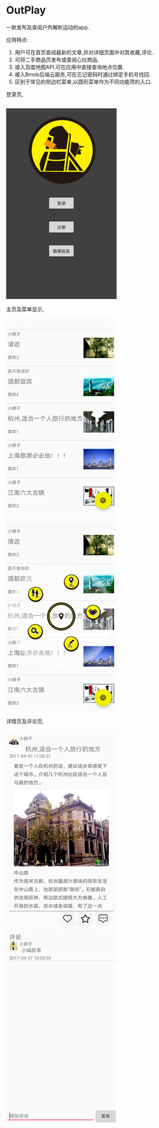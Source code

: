 # OutPlay
一款发布及查阅户外解析运动的app.

应用特点:
1. 用户可在首页查阅最新的文章,并对详细页面中对其收藏,评论.
2. 可将二手商品页发布或查阅心仪商品.
3. 接入百度地图API,可在应用中直接查询地点位置.
4. 接入Bmob后端云服务,可在忘记密码时通过绑定手机号找回.
5. 区别于常见的侧边栏菜单,以圆形菜单作为不同功能项的入口.

登录页,

![image](https://github.com/lestatice2016/OutPlay/blob/master/screenShots/login.png)

主页及菜单显示,

![image](https://github.com/lestatice2016/OutPlay/blob/master/screenShots/home.png)
![image](https://github.com/lestatice2016/OutPlay/blob/master/screenShots/menu.png)

详情页及评论页,

![image](https://github.com/lestatice2016/OutPlay/blob/master/screenShots/details.png)
![image](https://github.com/lestatice2016/OutPlay/blob/master/screenShots/comments.png)
